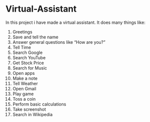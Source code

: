 # Virtual-Assistant
In this project i have made a virtual assistant. It does many things like:
  1. Greetings
  2. Save and tell the name
  3. Answer general questions like “How are you?”
  4. Tell Time
  5. Search Google
  6. Search YouTube
  7. Get Stock Price
  8. Search for Music
  9. Open apps
  10. Make a note
  11. Tell Weather
  12. Open Gmail
  13. Play game
  14. Toss a coin
  15. Perform basic calculations
  16. Take screenshot
  17. Search in Wikipedia
